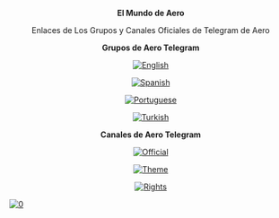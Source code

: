 <div align="center">

**El Mundo de Aero**

Enlaces de Los Grupos y Canales Oficiales de Telegram de Aero

**Grupos de Aero Telegram**

[![English](https://custom-icon-badges.demolab.com/badge/Aero%20Mods-English%20Group-blue?logo=telegram1&logoColor=white)](https://t.me/aerowhatsapp)

[![Spanish](https://custom-icon-badges.demolab.com/badge/Aero%20Mods-Spanish%20Group-blue?logo=telegram1&logoColor=white)](https://t.me/aeromods_espanol)

[![Portuguese](https://custom-icon-badges.demolab.com/badge/Aero%20Mods-Portuguese%20Group-blue?logo=telegram1&logoColor=white)](https://t.me/aeromods_portuguese)

[![Turkish](https://custom-icon-badges.demolab.com/badge/Aero%20Mods-Turkish%20Group-blue?logo=telegram1&logoColor=white)](https://t.me/aeromods_turkce)

**Canales de Aero Telegram**

[![Official](https://custom-icon-badges.demolab.com/badge/Aero%20Mods-Official%20Channel-orange?logo=telegram1&logoColor=white)](https://t.me/aerolla)

[![Theme](https://custom-icon-badges.demolab.com/badge/%20Theme%20Publishing%20Channel-orange?logo=color-palette-1&logoColor=white)](https://t.me/all_aero_themes)

[![Rights](https://custom-icon-badges.demolab.com/badge/Copyrights%20-AeroInsta%E3%85%A4-green?logo=copyright1&logoColor=white)](https://github.com/ikx7a)

</div>

[![0](https://custom-icon-badges.demolab.com/badge/telegram-blue.svg?logo=icons8-telegram-app-30=white)]()
